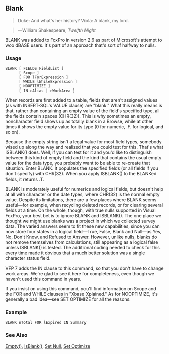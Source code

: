 ## Blank

>Duke: And what's her history?   Viola: A blank, my lord. 

>&mdash;William Shakespeare, *Twelfth Night*

BLANK was added to FoxPro in version 2.6 as part of Microsoft's attempt to woo dBASE users. It's part of an approach that's sort of halfway to nulls.

### Usage

```foxpro
BLANK [ FIELDS FieldList ]
      [ Scope ]
      [ FOR lForExpression ]
      [ WHILE lWhileExpression ]
      [ NOOPTIMIZE ]
      [ IN cAlias | nWorkArea ]
```

When records are first added to a table, fields that aren't assigned values (as with INSERT-SQL's VALUE clause) are "blank." What this really means is that, rather than containing an empty value of the field's specified type, all the fields contain spaces (CHR(32)). This is why sometimes an empty, noncharacter field shows up as totally blank in a Browse, while at other times it shows the empty value for its type (0 for numeric, .F. for logical, and so on). 

Because the empty string isn't a legal value for most field types, somebody wised up along the way and realized that you could test for this. That's what ISBLANK() does. Well, if you can test for it and you'd like to distinguish between this kind of empty field and the kind that contains the usual empty value for the data type, you probably want to be able to re-create that situation. Enter BLANK. It populates the specified fields (or all fields if you don't specify) with CHR(32). When you apply ISBLANK() to the BLANKed fields, it returns .T.

BLANK is moderately useful for numerics and logical fields, but doesn't help at all with character or the date types, where CHR(32) is the normal empty value. Despite its limitations, there are a few places where BLANK seems useful&mdash;for example, when recycling deleted records, or for clearing several fields at a time. On the whole, though, with true nulls supported in Visual FoxPro, your best bet is to ignore BLANK and ISBLANK(). The one place we thought we might use blanks was a project in which we collected survey data. The varied answers seem to fit these new capabilities, since you can now store four states in a logical field&mdash;True, False, Blank and Null&mdash;as Yes, No, Don't Know, and Refused to Answer. However, unlike nulls, blanks do not remove themselves from calculations, still appearing as a logical false unless ISBLANK() is tested.  The additional coding needed to check for this every time made it obvious that a much better solution was a single character status field.

VFP 7 adds the IN clause to this command, so that you don't have to change work areas. We're glad to see it here for completeness, even though we haven't used this command in years.

If you insist on using this command, you'll find information on Scope and the FOR and WHILE clauses in "Xbase Xplained." As for NOOPTIMIZE, it's generally a bad idea&mdash;see SET OPTIMIZE for all the reasons.

### Example

```foxpro
BLANK nTotal FOR lExpired IN Summary
```
### See Also

[Empty()](s4g009.md), [IsBlank()](s4g044.md), [Set Null](s4g622.md), [Set Optimize](s4g095.md)
